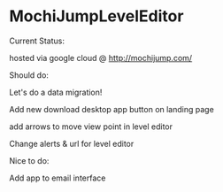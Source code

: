 # MochiJumpLevelEditor

Current Status:

hosted via google cloud @ http://mochijump.com/

Should do:

Let's do a data migration!

Add new download desktop app button on landing page

add arrows to move view point in level editor

Change alerts & url for level editor

Nice to do:

Add app to email interface
